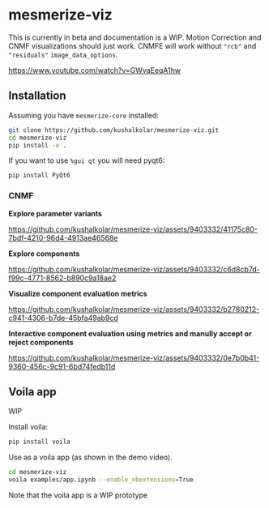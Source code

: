 # mesmerize-viz

This is currently in beta and documentation is a WIP. Motion Correction and CNMF visualizations should just work. CNMFE will work without `"rcb"` and `"residuals"` `image_data_options`.

https://www.youtube.com/watch?v=GWvaEeqA1hw

## Installation

Assuming you have `mesmerize-core` installed:

```bash
git clone https://github.com/kushalkolar/mesmerize-viz.git
cd mesmerize-viz
pip install -e .
```

If you want to use `%gui qt` you will need pyqt6:

```
pip install PyQt6
```

### CNMF

**Explore parameter variants**

https://github.com/kushalkolar/mesmerize-viz/assets/9403332/41175c80-7bdf-4210-96d4-4913ae46568e

**Explore components**

https://github.com/kushalkolar/mesmerize-viz/assets/9403332/c6d8cb7d-f99c-4771-8562-b890c9a18ae2

**Visualize component evaluation metrics**

https://github.com/kushalkolar/mesmerize-viz/assets/9403332/b2780212-c941-4306-b7de-45bfa49ab9cd

**Interactive component evaluation using metrics and manully accept or reject components**

https://github.com/kushalkolar/mesmerize-viz/assets/9403332/0e7b0b41-9360-456c-9c91-6bd74fedb11d


## Voila app

WIP

Install voila:

```bash
pip install voila
```

Use as a voila app (as shown in the demo video).

```bash
cd mesmerize-viz
voila examples/app.ipynb --enable_nbextensions=True
```

Note that the voila app is a WIP prototype
